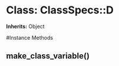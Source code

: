 # Class: ClassSpecs::D
**Inherits:** Object
    




#Instance Methods
## make_class_variable() [](#method-i-make_class_variable)

